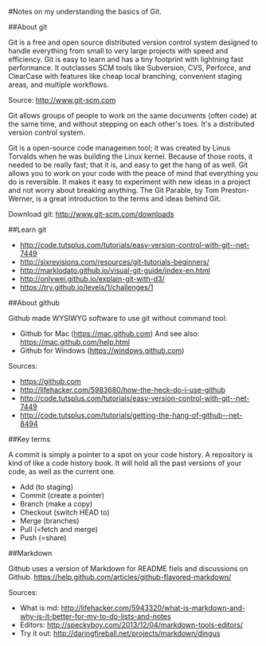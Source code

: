 #Notes on my understanding the basics of Git. 

##About git

Git is a free and open source distributed version control system designed to handle everything from small to very large projects with speed and efficiency.
Git is easy to learn and has a tiny footprint with lightning fast performance. It outclasses SCM tools like Subversion, CVS, Perforce, and ClearCase with features like cheap local branching, convenient staging areas, and multiple workflows.

Source: http://www.git-scm.com 

Git allows groups of people to work on the same documents (often code) at the same time, and without stepping on each other's toes. It's a distributed version control system.

Git is a open-source code managemen tool; it was created by Linus Torvalds when he was building the Linux kernel. Because of those roots, it needed to be really fast; that it is, and easy to get the hang of as well. Git allows you to work on your code with the peace of mind that everything you do is reversible. It makes it easy to experiment with new ideas in a project and not worry about breaking anything. The Git Parable, by Tom Preston-Werner, is a great introduction to the terms and ideas behind Git.

Download git: http://www.git-scm.com/downloads 

##Learn git

- http://code.tutsplus.com/tutorials/easy-version-control-with-git--net-7449 
- http://sixrevisions.com/resources/git-tutorials-beginners/ 
- http://marklodato.github.io/visual-git-guide/index-en.html 
- http://onlywei.github.io/explain-git-with-d3/ 
- https://try.github.io/levels/1/challenges/1 

##About github

Github made WYSIWYG software to use git without command tool: 
- Github for Mac (https://mac.github.com) And see also: https://mac.github.com/help.html
- Github for Windows (https://windows.github.com)

Sources: 
- https://github.com
- http://lifehacker.com/5983680/how-the-heck-do-i-use-github 
- http://code.tutsplus.com/tutorials/easy-version-control-with-git--net-7449 
- http://code.tutsplus.com/tutorials/getting-the-hang-of-github--net-8494 

##Key terms

A commit is simply a pointer to a spot on your code history.
A repository is kind of like a code history book. It will hold all the past versions of your code, as well as the current one.

- Add (to staging)
- Commit (create a pointer)
- Branch (make a copy)
- Checkout (switch HEAD to)
- Merge (branches)
- Pull (=fetch and merge)
- Push (=share)

##Markdown

Github uses a version of Markdown for README fiels and discussions on Github.
https://help.github.com/articles/github-flavored-markdown/ 

Sources:
- What is md: http://lifehacker.com/5943320/what-is-markdown-and-why-is-it-better-for-my-to-do-lists-and-notes 
- Editors: http://speckyboy.com/2013/12/04/markdown-tools-editors/ 
- Try it out: http://daringfireball.net/projects/markdown/dingus 

